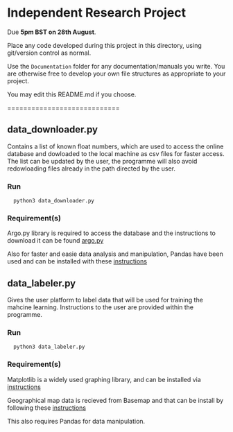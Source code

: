 Independent Research Project
============================

Due **5pm BST on 28th August**.

Place any code developed during this project in this directory, using git/version control as normal.

Use the `Documentation` folder for any documentation/manuals you write. You are otherwise free to develop your own file structures as appropriate to your project.

You may edit this README.md if you choose.

============================

## data_downloader.py

Contains a list of known float numbers, which are used to access the online database and dowloaded to the local machine as csv files for faster access. The list can be updated by the user, the programme will also avoid redowloading files already in the path directed by the user.

### Run
```
  python3 data_downloader.py
```

### Requirement(s)

Argo.py library is required to access the database and the instructions to download it can be found [argo.py](https://pypi.org/project/argopy/)

Also for faster and easie data analysis and manipulation, Pandas have been used and can be installed with these [instructions](https://pandas.pydata.org/pandas-docs/stable/getting_started/install.html)

## data_labeler.py

Gives the user platform to label data that will be used for training the mahcine learning. 
Instructions to the user are provided within the programme.

### Run
```
  python3 data_labeler.py
```

### Requirement(s)

Matplotlib is a widely used graphing library, and can be installed via [instructions](https://matplotlib.org/3.1.1/users/installing.html)

Geographical map data is recieved from Basemap and that can be install by following these [instructions](https://matplotlib.org/basemap/users/installing.html)

This also requires Pandas for data manipulation.


